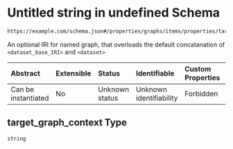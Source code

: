 # Untitled string in undefined Schema

```txt
https://example.com/schema.json#/properties/graphs/items/properties/target_graph_context
```

An optional IRI for named graph, that overloads the default concatanation of `<dataset_base_IRI>` and `<dataset>`

| Abstract            | Extensible | Status         | Identifiable            | Custom Properties | Additional Properties | Access Restrictions | Defined In                                                                        |
| :------------------ | :--------- | :------------- | :---------------------- | :---------------- | :-------------------- | :------------------ | :-------------------------------------------------------------------------------- |
| Can be instantiated | No         | Unknown status | Unknown identifiability | Forbidden         | Allowed               | none                | [kgsteward.schema.json\*](../../out/kgsteward.schema.json "open original schema") |

## target\_graph\_context Type

`string`
